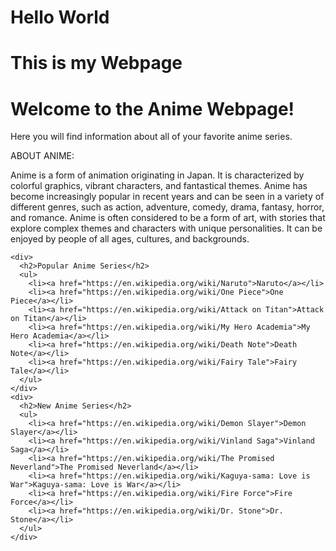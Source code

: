 # Hello World
# This is my Webpage

<html>
<head>
<style>
p {
  background-image: url("iframe src="//gifs.com/embed/ultra-instinct-kamehameha-2xy3GN?muted=false" frameborder="0" scrolling="no" width="640px" height="360px" style="-webkit-backface-visibility: hidden;-webkit-transform: scale(1);");
}
</style>
  
  <head>
    <title>Anime Webpage</title>
  </head>
  <body>
    <h1>Welcome to the Anime Webpage!</h1>
    <p>Here you will find information about all of your favorite anime series.</p>
    <p>ABOUT ANIME:</p>
    <p>Anime is a form of animation originating in Japan. It is characterized by colorful graphics, vibrant characters, and fantastical themes. Anime has become increasingly popular in recent years and can be seen in a variety of different genres, such as action, adventure, comedy, drama, fantasy, horror, and romance. Anime is often considered to be a form of art, with stories that explore complex themes and characters with unique personalities. It can be enjoyed by people of all ages, cultures, and backgrounds.</p>
    
    <div>
      <h2>Popular Anime Series</h2>
      <ul>
        <li><a href="https://en.wikipedia.org/wiki/Naruto">Naruto</a></li>
        <li><a href="https://en.wikipedia.org/wiki/One Piece">One Piece</a></li>
        <li><a href="https://en.wikipedia.org/wiki/Attack on Titan">Attack on Titan</a></li>
        <li><a href="https://en.wikipedia.org/wiki/My Hero Academia">My Hero Academia</a></li>
        <li><a href="https://en.wikipedia.org/wiki/Death Note">Death Note</a></li>
        <li><a href="https://en.wikipedia.org/wiki/Fairy Tale">Fairy Tale</a></li>
      </ul>
    </div>
    <div>
      <h2>New Anime Series</h2>
      <ul>
        <li><a href="https://en.wikipedia.org/wiki/Demon Slayer">Demon Slayer</a></li>
        <li><a href="https://en.wikipedia.org/wiki/Vinland Saga">Vinland Saga</a></li>
        <li><a href="https://en.wikipedia.org/wiki/The Promised Neverland">The Promised Neverland</a></li>
        <li><a href="https://en.wikipedia.org/wiki/Kaguya-sama: Love is War">Kaguya-sama: Love is War</a></li>
        <li><a href="https://en.wikipedia.org/wiki/Fire Force">Fire Force</a></li>
        <li><a href="https://en.wikipedia.org/wiki/Dr. Stone">Dr. Stone</a></li>
      </ul>
    </div>
  </body>
  </head>
</html>
